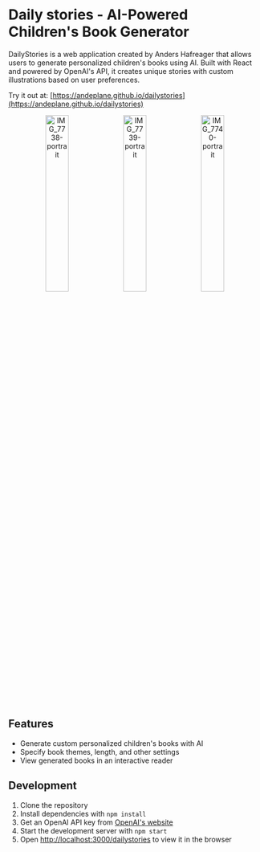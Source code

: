 # Daily stories - AI-Powered Children's Book Generator

DailyStories is a web application created by Anders Hafreager that allows users to generate personalized children's books using AI. Built with React and powered by OpenAI's API, it creates unique stories with custom illustrations based on user preferences.

Try it out at: [https://andeplane.github.io/dailystories](https://andeplane.github.io/dailystories)

<p align="center">
  <img src="https://github.com/user-attachments/assets/bc8cb822-8b8f-451d-94a4-a76341e30c36" alt="IMG_7738-portrait" width="30%" />
  <img src="https://github.com/user-attachments/assets/d5c8ffa4-eb4b-4a7f-8d64-df26337c30c9" alt="IMG_7739-portrait" width="30%" />
  <img src="https://github.com/user-attachments/assets/f53c1051-455a-4fb6-b6b0-e3555609cf00" alt="IMG_7740-portrait" width="30%" />
</p>


## Features

- Generate custom personalized children's books with AI
- Specify book themes, length, and other settings
- View generated books in an interactive reader

## Development

1. Clone the repository
2. Install dependencies with `npm install`
3. Get an OpenAI API key from [OpenAI's website](https://openai.com)
4. Start the development server with `npm start`
5. Open [http://localhost:3000/dailystories](http://localhost:3000/dailystories) to view it in the browser
